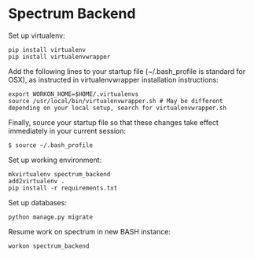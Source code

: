 # Spectrum Backend

Set up virtualenv:
```
pip install virtualenv
pip install virtualenvwrapper
```
Add the following lines to your startup file (~/.bash_profile is standard for OSX), as instructed in virtualenvwrapper installation instructions:

```
export WORKON_HOME=$HOME/.virtualenvs
source /usr/local/bin/virtualenvwrapper.sh # May be different depending on your local setup, search for virtualenvwrapper.sh
```
Finally, source your startup file so that these changes take effect immediately in your current session:

```
$ source ~/.bash_profile
```

Set up working environment:
```
mkvirtualenv spectrum_backend
add2virtualenv .
pip install -r requirements.txt
```
Set up databases:
```
python manage.py migrate
```

Resume work on spectrum in new BASH instance:

```
workon spectrum_backend
```
